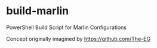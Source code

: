 # build-marlin
PowerShell Build Script for Marlin Configurations

Concept originally imagined by https://github.com/The-EG
